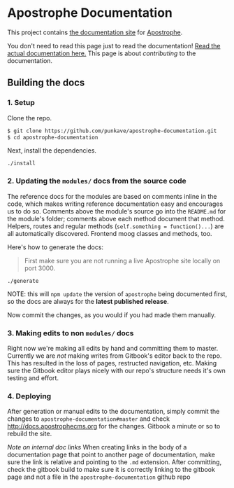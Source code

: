 Apostrophe Documentation
========================

This project contains [the documentation site](http://apostrophecms.org/docs/index.html) for [Apostrophe](http://apostrophecms.org/).

You don't need to read this page just to read the documentation! [Read the actual documentation here.](http://apostrophecms.org/docs/) This page is about *contributing* to the documentation.

Building the docs
-----------------

### 1. Setup

Clone the repo.

```sh
$ git clone https://github.com/punkave/apostrophe-documentation.git
$ cd apostrophe-documentation
```

Next, install the dependencies.

```
./install
```

### 2. Updating the `modules/` docs from the source code

The reference docs for the modules are based on comments inline in the code, which makes writing reference documentation easy and encourages us to do so. Comments above the module's source go into the `README.md` for the module's folder; comments above each method document that method. Helpers, routes and regular methods (`self.something = function()...`) are all automatically discovered. Frontend moog classes and methods, too.

Here's how to generate the docs:

> First make sure you are not running a live Apostrophe site locally on port 3000.

```
./generate
```

NOTE: this will `npm update` the version of `apostrophe` being documented first, so the docs are always for the **latest published release**.

Now commit the changes, as you would if you had made them manually.

### 3. Making edits to non `modules/` docs
Right now we're making all edits by hand and committing them to master. Currently we are *not* making writes from Gitbook's editor back to the repo. This has resulted in the loss of pages, restructed navigation, etc. Making sure the Gitbook editor plays nicely with our repo's structure needs it's own testing and effort.

### 4. Deploying

After generation or manual edits to the documentation, simply commit the changes to `apostrophe-documentation#master` and check http://docs.apostrophecms.org for the changes. Gitbook a minute or so to rebuild the site.

*Note on internal doc links* When creating links in the body of a documentation page that point to another page of documentation, make sure the link is relative and pointing to the `.md` extension. After committing, check the gitbook build to make sure it is correctly linking to the gitbook page and not a file in the `apostrophe-documentation` github repo

